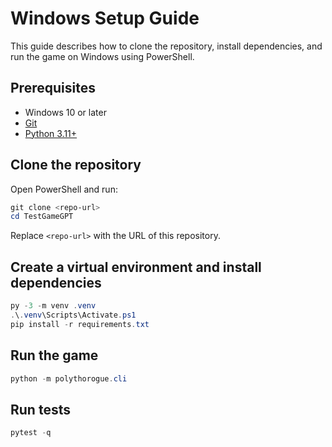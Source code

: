 # Windows Setup Guide

This guide describes how to clone the repository, install dependencies, and run the game on Windows using PowerShell.

## Prerequisites
- Windows 10 or later
- [Git](https://git-scm.com/download/win)
- [Python 3.11+](https://www.python.org/downloads/windows/)

## Clone the repository
Open PowerShell and run:

```powershell
git clone <repo-url>
cd TestGameGPT
```

Replace `<repo-url>` with the URL of this repository.

## Create a virtual environment and install dependencies

```powershell
py -3 -m venv .venv
.\.venv\Scripts\Activate.ps1
pip install -r requirements.txt
```

## Run the game

```powershell
python -m polythorogue.cli
```

## Run tests

```powershell
pytest -q
```

